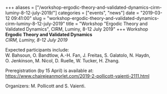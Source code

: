 +++
aliases = ["/workshop-ergodic-theory-and-validated-dynamics-cirm-luminy-8-12-july-2019/"]
categories = ["events", "news"]
date = "2019-03-12 09:41:00"
slug = "workshop-ergodic-theory-and-validated-dynamics-cirm-luminy-8-12-july-2019"
title = "Workshop \"Ergodic Theory and Validated Dynamics\", CIRM, Luminy, 8-12 July 2019"
+++
Workshop  
**Ergodic Theory and Validated Dynamics**  
*CIRM, Luminy, 8-12 July 2019*

Expected participants include:  
W. Bahsoun, O. Bandtlow, A.-H. Fan, J. Freitas, S. Galatolo, N. Haydn,  
O. Jenkinson, M. Nicol, D. Ruelle, W. Tucker, H. Zhang.

Preregistration (by 15 April) is available at:  
<https://www.chairejeanmorlet.com/2019-2-pollicott-vaienti-2111.html>

Organizers: M. Pollicott and S. Vaienti.
